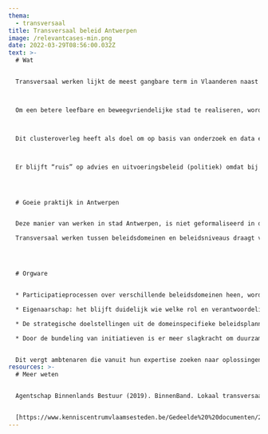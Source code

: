 ```yaml
---
thema:
  - transversaal
title: Transversaal beleid Antwerpen
image: /relevantcases-min.png
date: 2022-03-29T08:56:00.032Z
text: >-
  # Wat


  Transversaal werken lijkt de meest gangbare term in Vlaanderen naast de termen horizontaal en interbestuurlijk werken. Het betekent dat er **over beleidsdomeinen en beleidsniveaus heen** gepland en uitgevoerd wordt zonder de eigen opdracht, budgetten en bevoegdheden los te laten. De afbakening in beleidsdomeinen is handig om een heldere en hanteerbare beleidsplanning te hebben maar maatschappelijke uitdagingen op gemeentelijk niveau kunnen niet herleid worden tot één beleidsdomein. Daarnaast zijn diverse bestuursniveaus bevoegd voor de collectieve preventie van volksgezondheid. Vandaar dat transversaal werken heel belangrijk is om te komen tot een duurzaam beweegvriendelijk beleid omdat de inzet van middelen minder versnipperd is en de uitkomsten voor de burger éénduidiger is.



  Om een betere leefbare en beweegvriendelijke stad te realiseren, wordt in stad Antwerpen (bovenlokaal niveau) om de 2 à 3 maanden een clusteroverleg gepland tussen de beleidsverantwoordelijken jeugd, openbare ruimte, mobiliteit en sport. Voor elk domein wordt samengewerkt met de betrokken consulenten van de districten (lokale niveau). Dit bovenlokale clusteroverleg is een eigen initiatief en geen officieel orgaan met een eigen budget, beleidsplan of strategische doelen. De stad heeft geen horizontale doelstellingen meer.



  Dit clusteroverleg heeft als doel om op basis van onderzoek en data elkaar te versterken bij complexe uitdagingen en de eigen uitdagingen en doelstelling uit de diverse beleidsplannen beter te realiseren zoals bijvoorbeeld “Antwerpenaren zouden meer moeten wandelen in het kader van gezondheid” en “er is nood aan meer trage wegen als antwoord op mobiliteitsproblemen”. De interventies en inspanningen zoals voorlichting en veilige, aantrekkelijke wandelpaden om hieraan tegemoet te komen, kunnen enerzijds beter op elkaar afgestemd, gesteund en bekrachtigd worden en anderzijds kan er duidelijker gecommuniceerd worden naar de burger. **Lokale actoren worden op een meer gebundelde manier aangesproken** en worden niet telkens opnieuw geëngageerd voor een andere beleidsvraag die invloed heeft op hun (gebruik van de) leefomgeving.



  Er blijft “ruis” op advies en uitvoeringsbeleid (politiek) omdat bij uitvoering diverse en soms tegenstrijdige belangen spelen, zoals de nood van burgers aan parkeerplaats bij de woning (eigen belang) versus nood aan gezondere lucht, betere mobiliteit, actieve verplaatsingen (algemeen belang). Samen kan dan gemakkelijker gezocht worden naar oplossingen en hoe diverse belangen met elkaar verbonden kunnen worden.




  # Goeie praktijk in Antwerpen


  Deze manier van werken in stad Antwerpen, is niet geformaliseerd in de beleidsstructuren waardoor het afhankelijk blijft van de individuele wil van de beleidsverantwoordelijken om transversaal te werken. Een formele structuur garandeert niet zozeer de kwaliteit van transversaal werken maar wijst wel op een duidelijke beleidskeuze om geïntegreerd te werken. Voor het [lokaal sociaal beleid](https://www.departementwvg.be/lokaal-sociaal-beleid) is dit reeds decretaal uitgewerkt. 

  Transversaal werken tussen beleidsdomeinen en beleidsniveaus draagt vooral bij tot een goede “orgware” voor initiatieven die moeten aanzetten tot een actievere levensstijl in het openbaar domein.




  # Orgware


  * Participatieprocessen over verschillende beleidsdomeinen heen, worden gebundeld. Er wordt niet apart naar dezelfde burgers/buurtactoren gegaan.

  * Eigenaarschap: het blijft duidelijk wie welke rol en verantwoordelijkheid heeft.

  * De strategische doelstellingen uit de domeinspecifieke beleidsplannen worden met elkaar verbonden

  * Door de bundeling van initiatieven is er meer slagkracht om duurzame verandering te realiseren. Er is een gemeenschappelijk belang om samen te werken.


  Dit vergt ambtenaren die vanuit hun expertise zoeken naar oplossingen in samenwerking met anderen. Dit vereist een innovatieve focus om samen met anderen oplossingen te creëren binnen een bepaalde context. Er wordt hierbij vertrokken vanuit data en kennis over wat werkt. Daarnaast moet er bij elke ondernomen stap de burger dichter bij het beleid gebracht worden en alle betrokken lokale actoren geconsulteerd of mede-creator worden om succesvol te zijn.	Door de bundeling van initiatieven is er meer slagkracht om duurzame verandering te realiseren. Er is een gemeenschappelijk belang om samen te werken.
resources: >-
  # Meer weten


  Agentschap Binnenlands Bestuur (2019). BinnenBand. Lokaal transversaal beleid. Uitdagingen en kansen voor armoedebestrijding, integratie en gelijke kansen.


  [https://www.kenniscentrumvlaamsesteden.be/Gedeelde%20%20documenten/2019/Binnenband_februari_2019.pdf ](https://www.kenniscentrumvlaamsesteden.be/Gedeelde%20%20documenten/2019/Binnenband_februari_2019.pdf)
---
```

